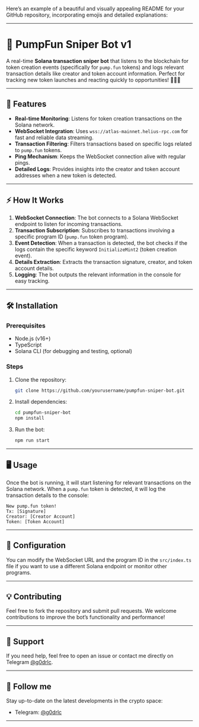 Here’s an example of a beautiful and visually appealing README for your GitHub repository, incorporating emojis and detailed explanations:

---

# 🚀 PumpFun Sniper Bot v1

A real-time **Solana transaction sniper bot** that listens to the blockchain for token creation events (specifically for `pump.fun` tokens) and logs relevant transaction details like creator and token account information. Perfect for tracking new token launches and reacting quickly to opportunities! 🏃‍♂️💨

---

## 📝 Features
- **Real-time Monitoring**: Listens for token creation transactions on the Solana network.
- **WebSocket Integration**: Uses `wss://atlas-mainnet.helius-rpc.com` for fast and reliable data streaming.
- **Transaction Filtering**: Filters transactions based on specific logs related to `pump.fun` tokens.
- **Ping Mechanism**: Keeps the WebSocket connection alive with regular pings.
- **Detailed Logs**: Provides insights into the creator and token account addresses when a new token is detected.

---

## ⚡ How It Works
1. **WebSocket Connection**: The bot connects to a Solana WebSocket endpoint to listen for incoming transactions.
2. **Transaction Subscription**: Subscribes to transactions involving a specific program ID (`pump.fun` token program).
3. **Event Detection**: When a transaction is detected, the bot checks if the logs contain the specific keyword `InitializeMint2` (token creation event).
4. **Details Extraction**: Extracts the transaction signature, creator, and token account details.
5. **Logging**: The bot outputs the relevant information in the console for easy tracking.

---

## 🛠️ Installation

### Prerequisites

- Node.js (v16+)
- TypeScript
- Solana CLI (for debugging and testing, optional)

### Steps

1. Clone the repository:
   ```bash
   git clone https://github.com/yourusername/pumpfun-sniper-bot.git
   ```
   
2. Install dependencies:
   ```bash
   cd pumpfun-sniper-bot
   npm install
   ```

3. Run the bot:
   ```bash
   npm run start
   ```

---

## 🖥️ Usage

Once the bot is running, it will start listening for relevant transactions on the Solana network. When a `pump.fun` token is detected, it will log the transaction details to the console:

```
New pump.fun token!
Tx: [Signature]
Creator: [Creator Account]
Token: [Token Account]
```

---

## 🔧 Configuration

You can modify the WebSocket URL and the program ID in the `src/index.ts` file if you want to use a different Solana endpoint or monitor other programs.

---

## 💡 Contributing

Feel free to fork the repository and submit pull requests. We welcome contributions to improve the bot’s functionality and performance!

---

## 🙌 Support

If you need help, feel free to open an issue or contact me directly on Telegram [@g0drlc](https://t.me/g0drlc).

---

## 📢 Follow me

Stay up-to-date on the latest developments in the crypto space:

- Telegram: [@g0drlc](https://t.me/g0drlc)

---
